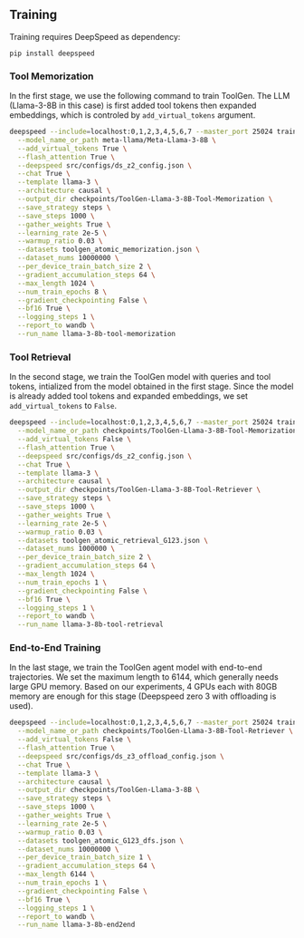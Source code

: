 ## Training

Training requires DeepSpeed as dependency:
```
pip install deepspeed
```


### Tool Memorization
In the first stage, we use the following command to train ToolGen. The LLM (Llama-3-8B in this case) is first added tool tokens then expanded embeddings, which is controled by `add_virtual_tokens` argument. 

```bash
deepspeed --include=localhost:0,1,2,3,4,5,6,7 --master_port 25024 train.py \
  --model_name_or_path meta-llama/Meta-Llama-3-8B \
  --add_virtual_tokens True \
  --flash_attention True \
  --deepspeed src/configs/ds_z2_config.json \
  --chat True \
  --template llama-3 \
  --architecture causal \
  --output_dir checkpoints/ToolGen-Llama-3-8B-Tool-Memorization \
  --save_strategy steps \
  --save_steps 1000 \
  --gather_weights True \
  --learning_rate 2e-5 \
  --warmup_ratio 0.03 \
  --datasets toolgen_atomic_memorization.json \
  --dataset_nums 10000000 \
  --per_device_train_batch_size 2 \
  --gradient_accumulation_steps 64 \
  --max_length 1024 \
  --num_train_epochs 8 \
  --gradient_checkpointing False \
  --bf16 True \
  --logging_steps 1 \
  --report_to wandb \
  --run_name llama-3-8b-tool-memorization
```

### Tool Retrieval
In the second stage, we train the ToolGen model with queries and tool tokens, intialized from the model obtained in the first stage. Since the model is already added tool tokens and expanded embeddings, we set `add_virtual_tokens` to `False`.
```bash
deepspeed --include=localhost:0,1,2,3,4,5,6,7 --master_port 25024 train.py \
  --model_name_or_path checkpoints/ToolGen-Llama-3-8B-Tool-Memorization \
  --add_virtual_tokens False \
  --flash_attention True \
  --deepspeed src/configs/ds_z2_config.json \
  --chat True \
  --template llama-3 \
  --architecture causal \
  --output_dir checkpoints/ToolGen-Llama-3-8B-Tool-Retriever \
  --save_strategy steps \
  --save_steps 1000 \
  --gather_weights True \
  --learning_rate 2e-5 \
  --warmup_ratio 0.03 \
  --datasets toolgen_atomic_retrieval_G123.json \
  --dataset_nums 1000000 \
  --per_device_train_batch_size 2 \
  --gradient_accumulation_steps 64 \
  --max_length 1024 \
  --num_train_epochs 1 \
  --gradient_checkpointing False \
  --bf16 True \
  --logging_steps 1 \
  --report_to wandb \
  --run_name llama-3-8b-tool-retrieval
```

### End-to-End Training
In the last stage, we train the ToolGen agent model with end-to-end trajectories. We set the maximum length to 6144, which generally needs large GPU memory. Based on our experiments, 4 GPUs each with 80GB memory are enough for this stage (Deepspeed zero 3 with offloading is used).
```bash
deepspeed --include=localhost:0,1,2,3,4,5,6,7 --master_port 25024 train.py \
  --model_name_or_path checkpoints/ToolGen-Llama-3-8B-Tool-Retriever \
  --add_virtual_tokens False \
  --flash_attention True \
  --deepspeed src/configs/ds_z3_offload_config.json \
  --chat True \
  --template llama-3 \
  --architecture causal \
  --output_dir checkpoints/ToolGen-Llama-3-8B \
  --save_strategy steps \
  --save_steps 1000 \
  --gather_weights True \
  --learning_rate 2e-5 \
  --warmup_ratio 0.03 \
  --datasets toolgen_atomic_G123_dfs.json \
  --dataset_nums 10000000 \
  --per_device_train_batch_size 1 \
  --gradient_accumulation_steps 64 \
  --max_length 6144 \
  --num_train_epochs 1 \
  --gradient_checkpointing False \
  --bf16 True \
  --logging_steps 1 \
  --report_to wandb \
  --run_name llama-3-8b-end2end
```
